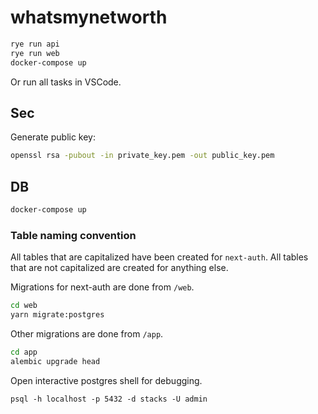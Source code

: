 # whatsmynetworth

```zsh
rye run api
rye run web
docker-compose up
```

Or run all tasks in VSCode.

## Sec

Generate public key:

```zsh
openssl rsa -pubout -in private_key.pem -out public_key.pem
```

## DB

```bash
docker-compose up
```

### Table naming convention

All tables that are capitalized have been created for `next-auth`. All tables that are not capitalized are created for anything else.

Migrations for next-auth are done from `/web`.

```bash
cd web
yarn migrate:postgres
```

Other migrations are done from `/app`.

```bash
cd app
alembic upgrade head
```

Open interactive postgres shell for debugging.

```
psql -h localhost -p 5432 -d stacks -U admin
```
